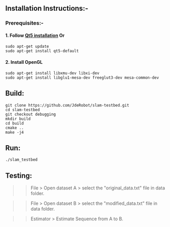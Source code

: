 ## Installation Instructions:-
### Prerequisites:-
#### 1. Follow [Qt5 installation](https://wiki.qt.io/Install_Qt_5_on_Ubuntu) Or
```
sudo apt-get update
sudo apt-get install qt5-default
```
#### 2. Install OpenGL
```
sudo apt-get install libxmu-dev libxi-dev
sudo apt-get install libglu1-mesa-dev freeglut3-dev mesa-common-dev
```

## Build:
```
git clone https://github.com/JdeRobot/slam-testbed.git
cd slam-testbed
git checkout debugging
mkdir build 
cd build 
cmake ..
make -j4
```

## Run:
```
./slam_testbed
```

## Testing: 

>> File > Open dataset A > select the "original_data.txt" file in data folder.

>> File > Open dataset B > select the "modified_data.txt" file in data folder.

>> Estimator > Estimate Sequence from A to B. 

